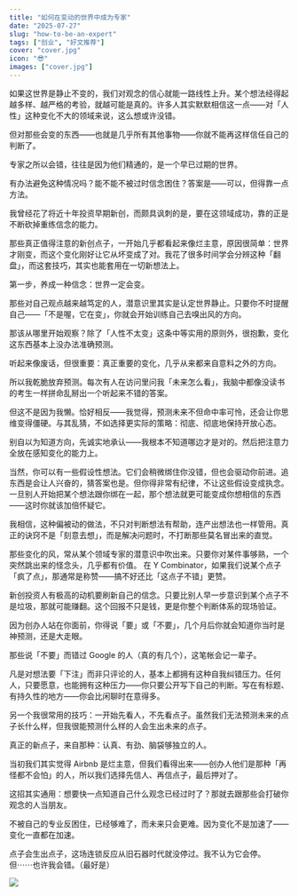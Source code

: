 ```yaml
---
title: "如何在变动的世界中成为专家"
date: "2025-07-27"
slug: "how-to-be-an-expert"
tags: ["创业", "好文推荐"]
cover: "cover.jpg"
icon: "😎"
images: ["cover.jpg"]
---
```

如果这世界是静止不变的，我们对观念的信心就能一路线性上升。某个想法经得起越多样、越严格的考验，就越可能是真的。许多人其实默默相信这一点——对「人性」这种变化不大的领域来说，这么想或许没错。



但对那些会变的东西——也就是几乎所有其他事物——你就不能再这样信任自己的判断了。



专家之所以会错，往往是因为他们精通的，是一个早已过期的世界。



有办法避免这种情况吗？能不能不被过时信念困住？答案是——可以，但得靠一点方法。



我曾经花了将近十年投资早期新创，而颇具讽刺的是，要在这领域成功，靠的正是不断砍掉重练信念的能力。



那些真正值得注意的新创点子，一开始几乎都看起来像烂主意，原因很简单：世界才刚变，而这个变化刚好让它从坏变成了对。我花了很多时间学会分辨这种「翻盘」，而这套技巧，其实也能套用在一切新想法上。



第一步，养成一种信念：世界一定会变。



那些对自己观点越来越笃定的人，潜意识里其实是认定世界静止。只要你不时提醒自己——「不是喔，它在变」，你就会开始训练自己去嗅出风的方向。



那该从哪里开始观察？除了「人性不太变」这条中等实用的原则外，很抱歉，变化这东西基本上没办法准确预测。



听起来像废话，但很重要：真正重要的变化，几乎从来都来自意料之外的方向。



所以我乾脆放弃预测。每次有人在访问里问我「未来怎么看」，我脑中都像没读书的考生一样拼命乱掰出一个听起来不错的答案。



但这不是因为我懒。恰好相反——我觉得，预测未来不但命中率可怜，还会让你思维变得僵硬。与其乱猜，不如选择更实际的策略：彻底、彻底地保持开放心态。



别自以为知道方向，先诚实地承认——我根本不知道哪边才是对的。然后把注意力全放在感知变化的能力上。



当然，你可以有一些假设性想法。它们会稍微绑住你没错，但也会驱动你前进。追东西是会让人兴奋的，猜答案也是。但你得非常有纪律，不让这些假设变成执念。
一旦别人开始把某个想法跟你绑在一起，那个想法就更可能变成你想相信的东西——这时你就该加倍怀疑它。



我相信，这种偏被动的做法，不只对判断想法有帮助，连产出想法也一样管用。真正的诀窍不是「刻意去想」，而是解决问题时，不打断那些莫名冒出来的直觉。



那些变化的风，常从某个领域专家的潜意识中吹出来。只要你对某件事够熟，一个突然跳出来的怪念头，几乎都有价值。
在 Y Combinator，如果我们说某个点子「疯了点」，那通常是称赞——搞不好还比「这点子不错」更赞。



新创投资人有极高的动机要刷新自己的信念。只要比别人早一步意识到某个点子不是垃圾，那就可能赚翻。这个回报不只是钱，更是你整个判断体系的现场验证。



因为创办人站在你面前，你得说「要」或「不要」，几个月后你就会知道你当时是神预测，还是大走眼。



那些说「不要」而错过 Google 的人（真的有几个），这笔帐会记一辈子。



凡是对想法要「下注」而非只评论的人，基本上都拥有这种自我纠错压力。任何人，只要愿意，也能拥有这种压力——你只要公开写下自己的判断。写在有标题、有持久性的地方——你会比闲聊时在意得多。



另一个我很常用的技巧：一开始先看人，不先看点子。虽然我们无法预测未来的点子长什么样，但我很能预测什么样的人会生出未来的点子。



真正的新点子，来自那种：认真、有劲、脑袋够独立的人。



当初我们其实觉得 Airbnb 是烂主意，但我们看得出来——创办人他们是那种「再怪都不会怕」的人，所以我们选择先信人、再信点子，最后押对了。



这招其实通用：想要快一点知道自己什么观念已经过时了？那就去跟那些会打破你观念的人当朋友。



不被自己的专业反困住，已经够难了，而未来只会更难。因为变化不是加速了——变化一直都在加速。



点子会生出点子，这场连锁反应从旧石器时代就没停过。我不认为它会停。
但⋯⋯也许我会错。（最好是）




![](https://prod-files-secure.s3.us-west-2.amazonaws.com/112d0858-5090-4d34-a606-b75eb8d65fd2/46476355-9cf3-4e99-9b7a-3531bc426380/1000202064.png?X-Amz-Algorithm=AWS4-HMAC-SHA256&X-Amz-Content-Sha256=UNSIGNED-PAYLOAD&X-Amz-Credential=ASIAZI2LB4662732CZBL%2F20251022%2Fus-west-2%2Fs3%2Faws4_request&X-Amz-Date=20251022T062115Z&X-Amz-Expires=3600&X-Amz-Security-Token=IQoJb3JpZ2luX2VjEG4aCXVzLXdlc3QtMiJIMEYCIQDoHeI1XKswT%2FDKcKsOi1cOUfazRKQ3fCLxaF6S%2BLN1kAIhAPNiqD26DRTQKla%2BImZlg0xEL3GsRRY0Ff5OQhmN%2BaHpKv8DCCcQABoMNjM3NDIzMTgzODA1IgzbNBNgAU%2BSijI0TrUq3AOrtAP742QpZ9FahZz%2BNW5SfyUivVTer8n4JJS0hBz%2FErJ1Gl6jmF%2BEq7lHBjzDX%2FGsjDGcrBJhdBCMcbSePZ34JepAYK2ejR9AMoH4JTdfzGVMaHhXwaFKYZih%2FVKKE%2BnlPbBtsba3bOYF9G0ifGxemKGpYUxefNfgFpgxSSRW%2FZnhlTKTKS%2Fr2EWodh5rmcJdeFPZQdQ%2BNF24kkd6ieGn6TxwZFISxLaSDBc9CGdWKANu4ehGhZEx5S7uM117Va%2FSB5JvgbGaEQIGhXu8Ua8YpuJzJd9IQ1Aftn9up3N62Auu4s8YDvI3Ypv5wXDPXv%2BbZbBckfJDCV3i2WJ59UEARZC4Zbjph%2BsbHhkhsNt%2BhYAzO2CKATWi5iPd%2F0%2FMvSfgGwZIisvD5xvTThscjvwoC4stlGDW0Xc5Plu%2FiCtS5kaY2yhvdV6SQX8Pte8jqAd1739s2wKGu4xNzeGA3klzi4Etffh8YtIM2xuvCfinMTnWxC7nn6YCGAS%2B0oQ%2BeXF%2FEjqgd8koYIkHGPwDahy32wp4z1jFAkS%2Bq4eoADjqmZXEl4PcmapzNs6SoWlwHqNWp2Xl6pAwOy27rZn%2F5SdsVUbQNwUmRgNL3zLhWXYOufYNuAsodduPyzQ6VzC16OHHBjqkAaAhzefotxCd4wQE17rxBSxur%2F24VeChoFLHfLok%2FmA5%2FzAxL3NbKCNd3ofEzgsW9A8qM%2F1X%2BepGn3J20794ca79owId%2BsqTxZp3HXmYwyqD951n%2FFf2uxGxz6TSG50Ujn44LwDEpyMAshg5gngr6DwpDSCEk8rg2cxlL5L7kjO87JGOIb629NmKjJkWSma%2Bz9oNgRfTzp7lWoRyw0nTz2k9be6o&X-Amz-Signature=14b7d838a416a6e61e6b257bc420ae734cb1947f3200f5c7474a674bfe2151c5&X-Amz-SignedHeaders=host&x-amz-checksum-mode=ENABLED&x-id=GetObject)

